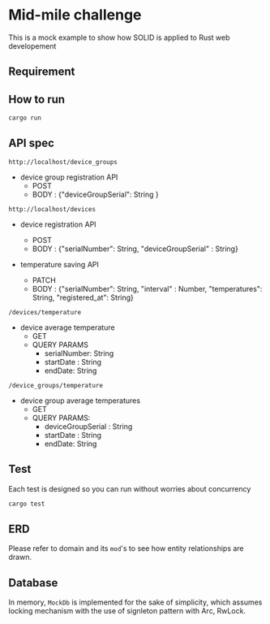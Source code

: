 # Mid-mile challenge

This is a mock example to show how SOLID is applied to Rust web developement


## Requirement



## How to run
```sh
cargo run
```


## API spec
`http://localhost/device_groups`
- device group registration API
    - POST
    - BODY : {"deviceGroupSerial": String }


`http://localhost/devices`
- device registration API
    - POST 
    - BODY : {"serialNumber": String, "deviceGroupSerial" : String}

- temperature saving API
    - PATCH
    - BODY :  {"serialNumber": String, "interval" : Number, "temperatures": String, "registered_at": String}


`/devices/temperature`
- device average temperature 
    - GET
    - QUERY PARAMS
        - serialNumber: String
        - startDate : String
        - endDate: String

`/device_groups/temperature`
- device group average temperatures
    - GET
    - QUERY PARAMS: 
        - deviceGroupSerial : String
        - startDate : String
        - endDate: String



## Test
Each test is designed so you can run without worries about concurrency
```sh
cargo test
```


## ERD
Please refer to domain and its `mod`'s to see how entity relationships are drawn.


## Database
In memory, `MockDb` is implemented for the sake of simplicity, which assumes locking mechanism with the use of signleton pattern with Arc, RwLock. 


